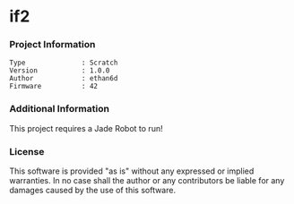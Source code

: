if2
================



### Project Information
```
Type              : Scratch
Version           : 1.0.0
Author            : ethan6d
Firmware          : 42
```

### Additional Information
This project requires a Jade Robot to run!

### License
This software is provided "as is" without any expressed or implied warranties.  In no case shall the author or any contributors be liable for any damages caused by the use of this software.

